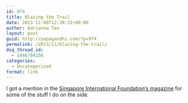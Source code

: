 ```yaml
---
id: 974
title: Blazing the Trail
date: 2013-11-08T12:39:31+00:00
author: Adrianna Tan
layout: post
guid: http://popagandhi.com/?p=974
permalink: /2013/11/blazing-the-trail/
dsq_thread_id:
  - 1946784156
categories:
  - Uncategorized
format: link
---
```

I got a mention in the [Singapore International Foundation&#8217;s magazine](http://singaporemagazine.sif.org.sg/blazing-the-trail/) for some of the stuff I do on the side.